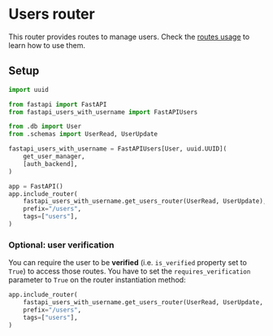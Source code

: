 # Users router

This router provides routes to manage users. Check the [routes usage](../../usage/routes.md) to learn how to use them.

## Setup

```py
import uuid

from fastapi import FastAPI
from fastapi_users_with_username import FastAPIUsers

from .db import User
from .schemas import UserRead, UserUpdate

fastapi_users_with_username = FastAPIUsers[User, uuid.UUID](
    get_user_manager,
    [auth_backend],
)

app = FastAPI()
app.include_router(
    fastapi_users_with_username.get_users_router(UserRead, UserUpdate),
    prefix="/users",
    tags=["users"],
)
```

### Optional: user verification

You can require the user to be **verified** (i.e. `is_verified` property set to `True`) to access those routes. You have to set the `requires_verification` parameter to `True` on the router instantiation method:

```py
app.include_router(
    fastapi_users_with_username.get_users_router(UserRead, UserUpdate, requires_verification=True),
    prefix="/users",
    tags=["users"],
)
```
